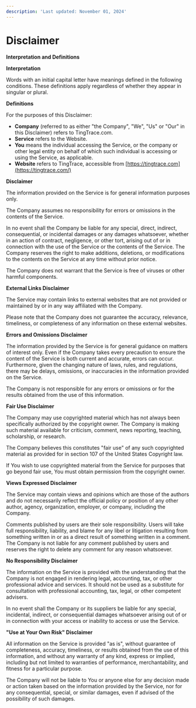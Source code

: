 ```yaml
---
description: 'Last updated: November 01, 2024'
---
```


# Disclaimer

**Interpretation and Definitions**

**Interpretation**

Words with an initial capital letter have meanings defined in the following conditions. These definitions apply regardless of whether they appear in singular or plural.

**Definitions**

For the purposes of this Disclaimer:

* **Company** (referred to as either "the Company", "We", "Us" or "Our" in this Disclaimer) refers to TingTrace.com.
* **Service** refers to the Website.
* **You** means the individual accessing the Service, or the company or other legal entity on behalf of which such individual is accessing or using the Service, as applicable.
* **Website** refers to TingTrace, accessible from [https://tingtrace.com](https://tingtrace.com/)

**Disclaimer**

The information provided on the Service is for general information purposes only.

The Company assumes no responsibility for errors or omissions in the contents of the Service.

In no event shall the Company be liable for any special, direct, indirect, consequential, or incidental damages or any damages whatsoever, whether in an action of contract, negligence, or other tort, arising out of or in connection with the use of the Service or the contents of the Service. The Company reserves the right to make additions, deletions, or modifications to the contents on the Service at any time without prior notice.

The Company does not warrant that the Service is free of viruses or other harmful components.

**External Links Disclaimer**

The Service may contain links to external websites that are not provided or maintained by or in any way affiliated with the Company.

Please note that the Company does not guarantee the accuracy, relevance, timeliness, or completeness of any information on these external websites.

**Errors and Omissions Disclaimer**

The information provided by the Service is for general guidance on matters of interest only. Even if the Company takes every precaution to ensure the content of the Service is both current and accurate, errors can occur. Furthermore, given the changing nature of laws, rules, and regulations, there may be delays, omissions, or inaccuracies in the information provided on the Service.

The Company is not responsible for any errors or omissions or for the results obtained from the use of this information.

**Fair Use Disclaimer**

The Company may use copyrighted material which has not always been specifically authorized by the copyright owner. The Company is making such material available for criticism, comment, news reporting, teaching, scholarship, or research.

The Company believes this constitutes "fair use" of any such copyrighted material as provided for in section 107 of the United States Copyright law.

If You wish to use copyrighted material from the Service for purposes that go beyond fair use, You must obtain permission from the copyright owner.

**Views Expressed Disclaimer**

The Service may contain views and opinions which are those of the authors and do not necessarily reflect the official policy or position of any other author, agency, organization, employer, or company, including the Company.

Comments published by users are their sole responsibility. Users will take full responsibility, liability, and blame for any libel or litigation resulting from something written in or as a direct result of something written in a comment. The Company is not liable for any comment published by users and reserves the right to delete any comment for any reason whatsoever.

**No Responsibility Disclaimer**

The information on the Service is provided with the understanding that the Company is not engaged in rendering legal, accounting, tax, or other professional advice and services. It should not be used as a substitute for consultation with professional accounting, tax, legal, or other competent advisers.

In no event shall the Company or its suppliers be liable for any special, incidental, indirect, or consequential damages whatsoever arising out of or in connection with your access or inability to access or use the Service.

**"Use at Your Own Risk" Disclaimer**

All information on the Service is provided "as is", without guarantee of completeness, accuracy, timeliness, or results obtained from the use of this information, and without any warranty of any kind, express or implied, including but not limited to warranties of performance, merchantability, and fitness for a particular purpose.

The Company will not be liable to You or anyone else for any decision made or action taken based on the information provided by the Service, nor for any consequential, special, or similar damages, even if advised of the possibility of such damages.

